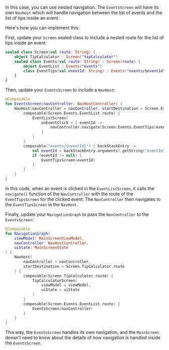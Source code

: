 In this case, you can use nested navigation. The `EventsScreen` will have its own `NavHost` which will handle navigation between the list of events and the list of tips inside an event.

Here's how you can implement this:

First, update your `Screen` sealed class to include a nested route for the list of tips inside an event:

```kotlin
sealed class Screen(val route: String) {
    object TipCalculator : Screen("tipCalculator")
    sealed class Events(val route: String) : Screen(route) {
        object EventList : Events("events")
        class EventTips(val eventId: String) : Events("events/$eventId")
    }
}
```

Then, update your `EventsScreen` to include a `NavHost`:

```kotlin
@Composable
fun EventsScreen(navController: NavHostController) {
    NavHost(navController = navController, startDestination = Screen.Events.EventList.route) {
        composable(Screen.Events.EventList.route) {
            EventListScreen(
                onEventClick = { eventId ->
                    navController.navigate(Screen.Events.EventTips(eventId).route)
                }
            )
        }
        composable("events/{eventId}") { backStackEntry ->
            val eventId = backStackEntry.arguments?.getString("eventId")
            if (eventId != null) {
                EventTipsScreen(eventId)
            }
        }
    }
}
```

In this code, when an event is clicked in the `EventListScreen`, it calls the `navigate()` function of the `NavController` with the route of the `EventTipsScreen` for the clicked event. The `NavController` then navigates to the `EventTipsScreen` in the `NavHost`.

Finally, update your `NavigationGraph` to pass the `NavController` to the `EventsScreen`:

```kotlin
@Composable
fun NavigationGraph(
    viewModel: MainScreenViewModel,
    navController: NavHostController,
    uiState: MainScreenState
) {
    NavHost(
        navController = navController,
        startDestination = Screen.TipCalculator.route
    ) {
        composable(Screen.TipCalculator.route) {
            TipCalculatorScreen(
                viewModel = viewModel,
                uiState = uiState
            )
        }
        composable(Screen.Events.EventList.route) {
            EventsScreen(navController)
        }
    }
}
```

This way, the `EventsScreen` handles its own navigation, and the `MainScreen` doesn't need to know about the details of how navigation is handled inside the `EventsScreen`.